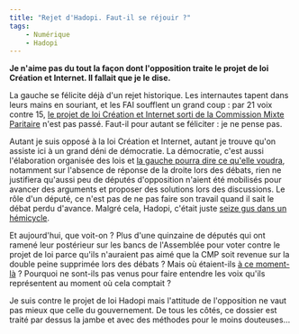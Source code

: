 ```yaml
---
title: "Rejet d'Hadopi. Faut-il se réjouir ?"
tags:
    - Numérique
    - Hadopi
---
```


**Je n'aime pas du tout la façon dont l'opposition traite le projet de loi
Création et Internet. Il fallait que je le dise.**

La gauche se félicite déjà d'un rejet historique. Les internautes tapent dans
leurs mains en souriant, et les FAI soufflent un grand coup : par 21 voix contre
15,
[le projet de loi Création et Internet sorti de la Commission Mixte Paritaire](http://www.assemblee-nationale.fr/13/rapports/r1589.asp)
n'est pas passé. Faut-il pour autant se féliciter : je ne pense pas.

Autant je suis opposé à la loi Création et Internet, autant je trouve qu'on
assiste ici à un grand déni de démocratie. La démocratie, c'est aussi
l'élaboration organisée des lois et
[la gauche pourra dire ce qu'elle voudra](http://archives-lepost.huffingtonpost.fr/article/2009/03/31/1478050_debat-sur-la-loi-hadopi-pourquoi-y-a-t-il-si-peu-de-deputes-a-l-assemblee.html),
notamment sur l'absence de réponse de la droite lors des débats, rien ne
justifiera qu'aussi peu de députés d'opposition n'aient été mobilisés pour
avancer des arguments et proposer des solutions lors des discussions. Le rôle
d'un député, ce n'est pas de ne pas faire son travail quand il sait le débat
perdu d'avance. Malgré cela, Hadopi, c'était juste
[seize gus dans un hémicycle](http://jaffiche.fr/hadopi-cest-16-gus-dans-un-hemicycle-279).

Et aujourd'hui, que voit-on ? Plus d'une quinzaine de députés qui ont ramené
leur postérieur sur les bancs de l'Assemblée pour voter contre le projet de loi
parce qu'ils n'auraient pas aimé que la CMP soit revenue sur la double peine
supprimée lors des débats ? Mais où étaient-ils
[à ce moment-là](http://www.numerama.com/magazine/12527-la-loi-hadopi-votee-a-la-sauvette-par-16-deputes.html) ?
Pourquoi ne sont-ils pas venus pour faire entendre les voix qu'ils représentent
au moment où cela comptait ?

Je suis contre le projet de loi Hadopi mais l'attitude de l'opposition ne vaut
pas mieux que celle du gouvernement. De tous les côtés, ce dossier est traité
par dessus la jambe et avec des méthodes pour le moins douteuses…
